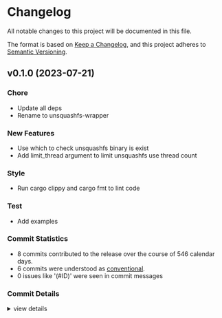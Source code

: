 # Changelog

All notable changes to this project will be documented in this file.

The format is based on [Keep a Changelog](https://keepachangelog.com/en/1.0.0/),
and this project adheres to [Semantic Versioning](https://semver.org/spec/v2.0.0.html).

## v0.1.0 (2023-07-21)

### Chore

 - <csr-id-d8334a1e81b9265a9287131b163dd9f3fa7056db/> Update all deps
 - <csr-id-580476218a6e8bed2ee2d0539e85ce8a49fc3120/> Rename to unsquashfs-wrapper

### New Features

 - <csr-id-6ac44baefd49f43ecf74b18ea2b7b11d921dccaa/> Use which to check unsquashfs binary is exist
 - <csr-id-a5c59fe2f429ee9b57327b7423c5c70e14a63fe8/> Add limit_thread argument to limit unsquashfs use thread count

### Style

 - <csr-id-f032eb6d36080a26986fa8247612eac9d15a0c3b/> Run cargo clippy and cargo fmt to lint code

### Test

 - <csr-id-9e99ed82ea8f2fd9f1140ad9c82690cb3505716f/> Add examples

### Commit Statistics

<csr-read-only-do-not-edit/>

 - 8 commits contributed to the release over the course of 546 calendar days.
 - 6 commits were understood as [conventional](https://www.conventionalcommits.org).
 - 0 issues like '(#ID)' were seen in commit messages

### Commit Details

<csr-read-only-do-not-edit/>

<details><summary>view details</summary>

 * **Uncategorized**
    - Update all deps ([`d8334a1`](https://github.com/AOSC-Dev/distinst-squashfs/commit/d8334a1e81b9265a9287131b163dd9f3fa7056db))
    - Rename to unsquashfs-wrapper ([`5804762`](https://github.com/AOSC-Dev/distinst-squashfs/commit/580476218a6e8bed2ee2d0539e85ce8a49fc3120))
    - Run cargo clippy and cargo fmt to lint code ([`f032eb6`](https://github.com/AOSC-Dev/distinst-squashfs/commit/f032eb6d36080a26986fa8247612eac9d15a0c3b))
    - Use which to check unsquashfs binary is exist ([`6ac44ba`](https://github.com/AOSC-Dev/distinst-squashfs/commit/6ac44baefd49f43ecf74b18ea2b7b11d921dccaa))
    - Add limit_thread argument to limit unsquashfs use thread count ([`a5c59fe`](https://github.com/AOSC-Dev/distinst-squashfs/commit/a5c59fe2f429ee9b57327b7423c5c70e14a63fe8))
    - Add examples ([`9e99ed8`](https://github.com/AOSC-Dev/distinst-squashfs/commit/9e99ed82ea8f2fd9f1140ad9c82690cb3505716f))
    - Remove tar feature ([`9377585`](https://github.com/AOSC-Dev/distinst-squashfs/commit/9377585c839336fcc1c50ab698e507e3740cb4d8))
    - Init ([`52514f5`](https://github.com/AOSC-Dev/distinst-squashfs/commit/52514f552029822f197d709f9e4bff55e60583fc))
</details>

